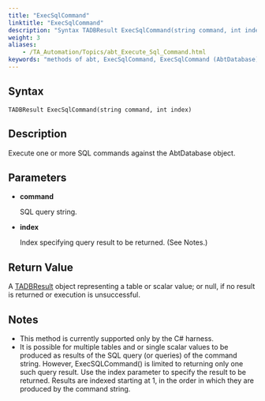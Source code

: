 ```yaml
--- 
title: "ExecSqlCommand"
linktitle: "ExecSqlCommand"
description: "Syntax TADBResult ExecSqlCommand(string command, int index) Description Execute one or more SQL commands against the AbtDatabase object. Parameters command SQL query string. index Index specifying ..."
weight: 3
aliases: 
    - /TA_Automation/Topics/abt_Execute_Sql_Command.html
keywords: "methods of abt, ExecSqlCommand, ExecSqlCommand (AbtDatabase), AbtDatabase, execsqlcommand, abtdatabase execsqlcommand, execute sql commands, sql statement execution, run sql query"
---
```


## Syntax

`TADBResult ExecSqlCommand(string command, int index)`

## Description

Execute one or more SQL commands against the AbtDatabase object.

## Parameters

-   **command**

    SQL query string.

-   **index**

    Index specifying query result to be returned. \(See Notes.\)


## Return Value

A [TADBResult](/automation-guide/action-based-testing-language/testarchitect-automation-classes/automation-classes/abt-object-classes/tadbresult) object representing a table or scalar value; or null, if no result is returned or execution is unsuccessful.

## Notes

-   This method is currently supported only by the C\# harness.
-   It is possible for multiple tables and or single scalar values to be produced as results of the SQL query \(or queries\) of the command string. However, ExecSQLCommand\(\) is limited to returning only one such query result. Use the index parameter to specify the result to be returned. Results are indexed starting at 1, in the order in which they are produced by the command string.



